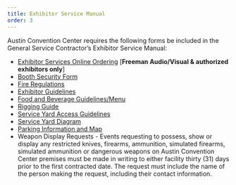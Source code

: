 ```yaml
---
title: Exhibitor Service Manual
order: 3
---
```


Austin Convention Center requires the following forms be included in the General Service Contractor’s Exhibitor Service Manual:

- [Exhibitor Services Online Ordering](https://austincc.ungerboeck.com/prod/ungerboeck.cshtml?AppCode=COE&CC=1&OrgCode=10) [**Freeman Audio/Visual & authorized exhibitors only**]
- [Booth Security Form](https://assets.ctfassets.net/xv1q576gx3e5/4T8JI7TftmrmMfq70T5iGp/e32f4b8b0d97ff6d2d93c61c0afcf84d/ACCD_Exhibitor_Booth_Security_Form-FY20_Rates.pdf)
- [Fire Regulations](/fire_department_regulations)
- [Exhibitor Guidelines](https://assets.ctfassets.net/xv1q576gx3e5/69lUGDjhDieYqmiMCWcgcW/064363f4489cd7cfa1e891ab1c00fb05/ACC_Exhibitors_Labor_Charges.pdf)
- [Food and Beverage Guidelines/Menu](https://assets.ctfassets.net/xv1q576gx3e5/42Ajywt6BBFNJ5xTJATY7c/35d958768067c6766499ebce557a24d8/Catering_Menu.pdf)
- [Rigging Guide](https://assets.ctfassets.net/xv1q576gx3e5/6lzj12S4hfhNfqreE7xsNh/729d7033aaf5842b038fba7b80b992a4/ACCD_Rigging_Guide.pdf)
- [Service Yard Access Guidelines](https://assets.ctfassets.net/udgb73wd1wek/342djwNgyK6MZppsdfQ7OK/39f32e54a63caf3882497362d5f00d6a/ACCD_Event_Security_and_Safety_Rules.pdf)
- [Service Yard Diagram](https://assets.ctfassets.net/udgb73wd1wek/ME65dGpjtuf8kEMXS0V7V/b9ebd663feeee6bbea8fe4f55a78fd24/PEC_Service_Yard_Diagram.pdf)
- [Parking Information and Map](https://www.palmereventscenter.com/directions-and-parking/)
- Weapon Display Requests - Events requesting to possess, show or display any restricted knives, firearms, ammunition, simulated firearms, simulated ammunition or dangerous weapons on Austin Convention Center premises must be made in writing to either facility thirty (31) days prior to the first contracted date. The request must include the name of the person making the request, including their contact information.
